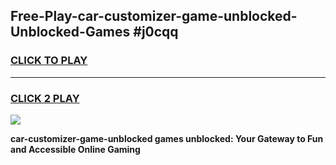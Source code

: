 
## Free-Play-car-customizer-game-unblocked-Unblocked-Games #j0cqq
<h3>
<a href="https://news.freeplayer.one?title=car-customizer-game-unblocked&ref=8M">CLICK TO PLAY</a></h3>
<hr>

<h3>
<a href="https://news.freeplayer.one?title=car-customizer-game-unblocked&ref=8M">CLICK 2 PLAY</a>
  
</h3>

<a href="https://news.freeplayer.one?title=car-customizer-game-unblocked&ref=8M"><img src="https://clearcache.store/games.png"></a>


**car-customizer-game-unblocked games unblocked: Your Gateway to Fun and Accessible Online Gaming**
